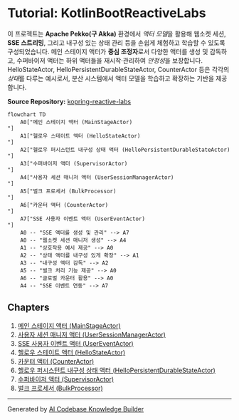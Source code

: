 # Tutorial: KotlinBootReactiveLabs

이 프로젝트는 **Apache Pekko(구 Akka)** 환경에서 *액터 모델*을 활용해
웹소켓 세션, **SSE 스트리밍**, 그리고 내구성 있는 상태 관리 등을
손쉽게 체험하고 학습할 수 있도록 구성되었습니다.
메인 스테이지 액터가 **중심 조정자**로서 다양한 액터를 생성 및 감독하고,
수퍼바이저 액터는 하위 액터들을 재시작·관리하여 *안정성*을 보장합니다.
HelloStateActor, HelloPersistentDurableStateActor, CounterActor 등은
각각의 *상태*를 다루는 예시로서, 분산 시스템에서 액터 모델을
학습하고 확장하는 기반을 제공합니다.


**Source Repository:** [kopring-reactive-labs](https://github.com/psmon/kopring-reactive-labs)

```mermaid
flowchart TD
    A0["메인 스테이지 액터 (MainStageActor)
"]
    A1["헬로우 스테이트 액터 (HelloStateActor)
"]
    A2["헬로우 퍼시스턴트 내구성 상태 액터 (HelloPersistentDurableStateActor)
"]
    A3["수퍼바이저 액터 (SupervisorActor)
"]
    A4["사용자 세션 매니저 액터 (UserSessionManagerActor)
"]
    A5["벌크 프로세서 (BulkProcessor)
"]
    A6["카운터 액터 (CounterActor)
"]
    A7["SSE 사용자 이벤트 액터 (UserEventActor)
"]
    A0 -- "SSE 액터를 생성 및 관리" --> A7
    A0 -- "웹소켓 세션 매니저 생성" --> A4
    A1 -- "상호작용 예시 제공" --> A0
    A2 -- "상태 액터를 내구성 있게 확장" --> A1
    A3 -- "내구성 액터 감독" --> A2
    A5 -- "벌크 처리 기능 제공" --> A0
    A6 -- "글로벌 카운터 활용" --> A0
    A4 -- "SSE 이벤트 연동" --> A7
```

## Chapters

1. [메인 스테이지 액터 (MainStageActor)
](01_메인_스테이지_액터__mainstageactor__.md)
2. [사용자 세션 매니저 액터 (UserSessionManagerActor)
](02_사용자_세션_매니저_액터__usersessionmanageractor__.md)
3. [SSE 사용자 이벤트 액터 (UserEventActor)
](03_sse_사용자_이벤트_액터__usereventactor__.md)
4. [헬로우 스테이트 액터 (HelloStateActor)
](04_헬로우_스테이트_액터__hellostateactor__.md)
5. [카운터 액터 (CounterActor)
](05_카운터_액터__counteractor__.md)
6. [헬로우 퍼시스턴트 내구성 상태 액터 (HelloPersistentDurableStateActor)
](06_헬로우_퍼시스턴트_내구성_상태_액터__hellopersistentdurablestateactor__.md)
7. [수퍼바이저 액터 (SupervisorActor)
](07_수퍼바이저_액터__supervisoractor__.md)
8. [벌크 프로세서 (BulkProcessor)
](08_벌크_프로세서__bulkprocessor__.md)


---

Generated by [AI Codebase Knowledge Builder](https://github.com/The-Pocket/Tutorial-Codebase-Knowledge)